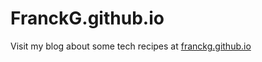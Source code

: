 # FranckG.github.io

Visit my blog about some tech recipes at [franckg.github.io](https://franckg.github.io)
